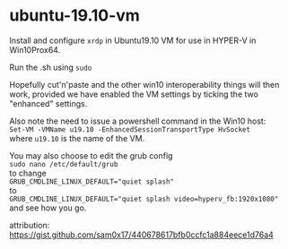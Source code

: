 # ubuntu-19.10-vm

Install and configure ```xrdp``` in Ubuntu19.10 VM for use in HYPER-V in Win10Prox64.

Run the .sh using ```sudo```

Hopefully cut'n'paste and the other win10 interoperability things will then work,
provided we have enabled the VM settings by ticking the two "enhanced" settings.

Also note the need to issue a powershell command in the Win10 host:  
     ```Set-VM -VMName u19.10 -EnhancedSessionTransportType HvSocket```  
where ```u19.10``` is the name of the VM.

You may also choose to edit the grub config  
```sudo nano /etc/default/grub```  
to change  
```GRUB_CMDLINE_LINUX_DEFAULT="quiet splash"```  
to  
```GRUB_CMDLINE_LINUX_DEFAULT="quiet splash video=hyperv_fb:1920x1080"```  
and see how you go.

attribution:
https://gist.github.com/sam0x17/440678617bfb0ccfc1a884eece1d76a4
